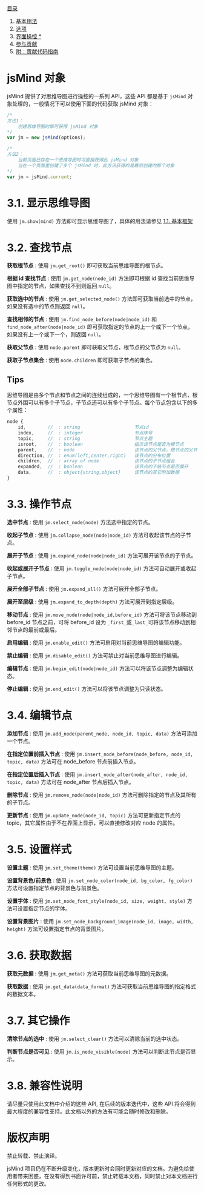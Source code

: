 [目录](index.md)

1. [基本用法](1.usage.md)
2. [选项](2.options.md)
3. [界面操控 *](3.operation.md)
4. [参与贡献](4.contribution.md)
5. [附：贡献代码指南](5.development.md)

jsMind 对象
===

jsMind 提供了对思维导图进行操控的一系列 API，这些 API 都是基于 `jsMind` 对象处理的，一般情况下可以使用下面的代码获取 jsMind 对象：

```javascript
/*
方法1：
    创建思维导图时即可获得 jsMind 对象
*/
var jm = new jsMind(options);

/*
方法2：
    当前页面已存在一个思维导图时可直接获得此 jsMind 对象
    当在一个页面里创建了多个 jsMind 时，此方法获得的是最后创建的那个对象
*/
var jm = jsMind.current;
```

3.1. 显示思维导图
===

使用 `jm.show(mind)` 方法即可显示思维导图了，具体的用法请参见 [1.1. 基本框架](1.usage.md)

3.2. 查找节点
===

**获取根节点** : 使用 `jm.get_root()` 即可获取当前思维导图的根节点。

**根据 id 查找节点** : 使用 `jm.get_node(node_id)` 方法即可根据 id 查找当前思维导图中指定的节点，如果查找不到则返回 `null`。

**获取选中的节点** : 使用 `jm.get_selected_node()` 方法即可获取当前选中的节点，如果没有选中的节点则返回 `null`。

**查找相邻的节点** : 使用 `jm.find_node_before(node|node_id)` 和 `find_node_after(node|node_id)` 即可获取指定的节点的上一个或下一个节点，如果没有上一个或下一个，则返回 `null`。

**获取父节点** : 使用 `node.parent` 即可获取父节点，根节点的父节点为 `null`。

**获取子节点集合** : 使用 `node.children` 即可获取子节点的集合。

Tips
---

思维导图是由多个节点和节点之间的连线组成的，一个思维导图有一个根节点，根节点外围可以有多个子节点，子节点还可以有多个子节点。每个节点包含以下的多个属性：

```javascript
node {
    id,        //  : string                    节点id
    index,     //  : integer                   节点序号
    topic,     //  : string                    节点主题
    isroot,    //  : boolean                   指示该节点是否为根节点
    parent,    //  : node                      该节点的父节点，根节点的父节目为 null ，但请不要根据此属性判断该节点是否为根节点
    direction, //  : enum(left,center,right)   该节点的分布位置
    children,  //  : array of node             该节点的子节点组合
    expanded,  //  : boolean                   该节点的下级节点是否展开
    data,      //  : object{string,object}     该节点的其它附加数据
}
```

3.3. 操作节点
===

**选中节点** : 使用 `jm.select_node(node)` 方法选中指定的节点。

**收起子节点** : 使用 `jm.collapse_node(node|node_id)` 方法可收起该节点的子节点。

**展开子节点** : 使用 `jm.expand_node(node|node_id)` 方法可展开该节点的子节点。

**收起或展开子节点** : 使用 `jm.toggle_node(node|node_id)` 方法可自动展开或收起子节点。

**展开全部子节点** : 使用 `jm.expand_all()` 方法可展开全部子节点。

**展开至层级** : 使用 `jm.expand_to_depth(depth)` 方法可展开到指定层级。

**移动节点** : 使用 `jm.move_node(node|node_id,before_id)` 方法可将该节点移动到 before_id 节点之前，可将 before_id 设为 `_first_`或`_last_`可将该节点移动到相邻节点的最前或最后。 

**启用编辑** : 使用 `jm.enable_edit()` 方法可启用对当前思维导图的编辑功能。

**禁止编辑** : 使用 `jm.disable_edit()` 方法可禁止对当前思维导图进行编辑。

**编辑节点** : 使用 `jm.begin_edit(node|node_id)` 方法可以将该节点调整为编辑状态。

**停止编辑** : 使用 `jm.end_edit()` 方法可以将该节点调整为只读状态。

3.4. 编辑节点
===

**添加节点** : 使用 `jm.add_node(parent_node, node_id, topic, data)` 方法可添加一个节点。

**在指定位置前插入节点** : 使用 `jm.insert_node_before(node_before, node_id, topic, data)` 方法可在 node_before 节点前插入节点。

**在指定位置后插入节点** : 使用 `jm.insert_node_after(node_after, node_id, topic, data)` 方法可在 node_after 节点后插入节点。

**删除节点** : 使用 `jm.remove_node(node|node_id)` 方法可删除指定的节点及其所有的子节点。

**更新节点** : 使用 `jm.update_node(node_id, topic)` 方法可更新指定节点的 topic，其它属性由于不在界面上显示，可以直接修改对应 node 的属性。

3.5. 设置样式
===

**设置主题** : 使用 `jm.set_theme(theme)` 方法可设置当前思维导图的主题。

**设置背景色/前景色** : 使用 `jm.set_node_color(node_id, bg_color, fg_color)` 方法可设置指定节点的背景色与前景色。

**设置字体** : 使用 `jm.set_node_font_style(node_id, size, weight, style)` 方法可设置指定节点的字体。

**设置背景图片** : 使用 `jm.set_node_background_image(node_id, image, width, height)` 方法可设置指定节点的背景图片。

3.6. 获取数据
===

**获取元数据** : 使用 `jm.get_meta()` 方法可获取当前思维导图的元数据。

**获取数据** : 使用 `jm.get_data(data_format)` 方法可获取当前思维导图的指定格式的数据文本。

3.7. 其它操作
===

**清除节点的选中** : 使用 `jm.select_clear()` 方法可以清除当前的选中状态。

**判断节点是否可见** : 使用 `jm.is_node_visible(node)` 方法可以判断此节点是否显示。

3.8. 兼容性说明
===

请尽量只使用此文档中介绍的这些 API, 在后续的版本迭代中，这些 API 将会得到最大程度的兼容性支持。此文档以外的方法有可能会随时修改和删除。

版权声明
===

禁止转载、禁止演绎。

jsMind 项目仍在不断升级变化，版本更新时会同时更新对应的文档。为避免给使用者带来困惑，在没有得到书面许可前，禁止转载本文档，同时禁止对本文档进行任何形式的更改。
